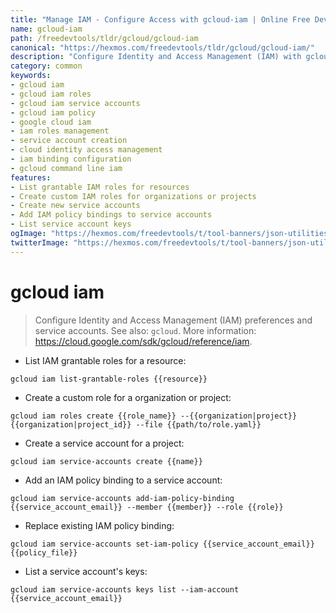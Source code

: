 ```yaml
---
title: "Manage IAM - Configure Access with gcloud-iam | Online Free DevTools by Hexmos"
name: gcloud-iam
path: /freedevtools/tldr/gcloud/gcloud-iam
canonical: "https://hexmos.com/freedevtools/tldr/gcloud/gcloud-iam/"
description: "Configure Identity and Access Management (IAM) with gcloud-iam. Create service accounts, manage roles, and control permissions effortlessly. Free online tool, no registration required."
category: common
keywords:
- gcloud iam
- gcloud iam roles
- gcloud iam service accounts
- gcloud iam policy
- google cloud iam
- iam roles management
- service account creation
- cloud identity access management
- iam binding configuration
- gcloud command line iam
features:
- List grantable IAM roles for resources
- Create custom IAM roles for organizations or projects
- Create new service accounts
- Add IAM policy bindings to service accounts
- List service account keys
ogImage: "https://hexmos.com/freedevtools/t/tool-banners/json-utilities-banner.png"
twitterImage: "https://hexmos.com/freedevtools/t/tool-banners/json-utilities-banner.png"
---
```


# gcloud iam

> Configure Identity and Access Management (IAM) preferences and service accounts.
> See also: `gcloud`.
> More information: <https://cloud.google.com/sdk/gcloud/reference/iam>.

- List IAM grantable roles for a resource:

`gcloud iam list-grantable-roles {{resource}}`

- Create a custom role for a organization or project:

`gcloud iam roles create {{role_name}} --{{organization|project}} {{organization|project_id}} --file {{path/to/role.yaml}}`

- Create a service account for a project:

`gcloud iam service-accounts create {{name}}`

- Add an IAM policy binding to a service account:

`gcloud iam service-accounts add-iam-policy-binding {{service_account_email}} --member {{member}} --role {{role}}`

- Replace existing IAM policy binding:

`gcloud iam service-accounts set-iam-policy {{service_account_email}} {{policy_file}}`

- List a service account's keys:

`gcloud iam service-accounts keys list --iam-account {{service_account_email}}`
